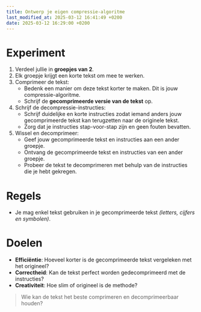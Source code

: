 ```yaml
---
title: Ontwerp je eigen compressie-algoritme
last_modified_at: 2025-03-12 16:41:49 +0200
date: 2025-03-12 16:29:00 +0200
---
```


# Experiment

1. Verdeel jullie in **groepjes van 2**.
2. Elk groepje krijgt een korte tekst om mee te werken.
3. Comprimeer de tekst:
   - Bedenk een manier om deze tekst korter te maken. Dit is jouw compressie-algoritme.
   - Schrijf de **gecomprimeerde versie van de tekst** op.
4. Schrijf de decompressie-instructies:
   - Schrijf duidelijke en korte instructies zodat iemand anders jouw gecomprimeerde tekst kan terugzetten naar de originele tekst.
   - Zorg dat je instructies stap-voor-stap zijn en geen fouten bevatten.
5. Wissel en decomprimeer:
   - Geef jouw gecomprimeerde tekst en instructies aan een ander groepje.
   - Ontvang de gecomprimeerde tekst en instructies van een ander groepje.
   - Probeer de tekst te decomprimeren met behulp van de instructies die je hebt gekregen.

# Regels

- Je mag enkel tekst gebruiken in je gecomprimeerde tekst *(letters, cijfers en symbolen)*.

# Doelen

- **Efficiëntie**: Hoeveel korter is de gecomprimeerde tekst vergeleken met het origineel?
- **Correctheid**: Kan de tekst perfect worden gedecomprimeerd met de instructies?
- **Creativiteit**: Hoe slim of origineel is de methode?

> Wie kan de tekst het beste comprimeren en decomprimeerbaar houden?
